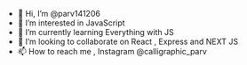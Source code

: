 - 👋 Hi, I’m @parv141206
- 👀 I’m interested in JavaScript
- 🌱 I’m currently learning Everything with JS
- 💞️ I’m looking to collaborate on React , Express and NEXT JS
- 📫 How to reach me , Instagram @calligraphic_parv

<!---
parv141206/parv141206 is a ✨ special ✨ repository because its `README.md` (this file) appears on your GitHub profile.
You can click the Preview link to take a look at your changes.
--->
